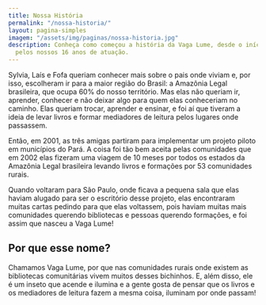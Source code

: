 ```yaml
---
title: Nossa História
permalink: "/nossa-historia/"
layout: pagina-simples
imagem: "/assets/img/paginas/nossa-historia.jpg"
description: Conheça como começou a história da Vaga Lume, desde o início, passando
  pelos nossos 16 anos de atuação.
---
```


Sylvia, Laís e Fofa queriam conhecer mais sobre o pais onde viviam e, por isso, escolheram ir para a maior região do Brasil: a Amazônia Legal brasileira, que ocupa 60% do nosso território. Mas elas não queriam ir, aprender, conhecer e não deixar algo para quem elas conheceriam no caminho. Elas queriam trocar, aprender e ensinar, e foi aí que tiveram a ideia de levar livros e formar mediadores de leitura pelos lugares onde passassem.

Então, em 2001, as três amigas partiram para implementar um projeto piloto em municípios do Pará. A coisa foi tão bem aceita pelas comunidades que em 2002 elas fizeram uma viagem de 10 meses por todos os estados da Amazônia Legal brasileira levando livros e formações por 53 comunidades rurais.

Quando voltaram para São Paulo, onde ficava a pequena sala que elas haviam alugado para ser o escritório desse projeto, elas encontraram muitas cartas pedindo para que elas voltassem, pois haviam muitas mais comunidades querendo bibliotecas e pessoas querendo formações, e foi assim que nasceu a Vaga Lume!

## Por que esse nome?

Chamamos Vaga Lume, por que nas comunidades rurais onde existem as bibliotecas comunitárias vivem muitos desses bichinhos. E, além disso, ele é um inseto que acende e ilumina e a gente gosta de pensar que os livros e os mediadores de leitura fazem a mesma coisa, iluminam por onde passam!